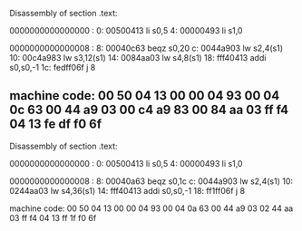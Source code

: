 Disassembly of section .text:

0000000000000000 :
   0:	00500413          	li	s0,5
   4:	00000493          	li	s1,0

0000000000000008 :
   8:	00040c63          	beqz	s0,20 
   c:	0044a903          	lw	s2,4(s1)
  10:	00c4a983          	lw	s3,12(s1)
  14:	0084aa03          	lw	s4,8(s1)
  18:	fff40413          	addi	s0,s0,-1
  1c:	fedff06f          	j	8 

machine code:
00 50 04 13
00 00 04 93
00 04 0c 63
00 44 a9 03
00 c4 a9 83
00 84 aa 03
ff f4 04 13
fe df f0 6f
----------------------------------------------
Disassembly of section .text:

0000000000000000 :
   0:	00500413          	li	s0,5
   4:	00000493          	li	s1,0

0000000000000008 :
   8:	00040a63          	beqz	s0,1c 
   c:	0044a903          	lw	s2,4(s1)
  10:	0244aa03          	lw	s4,36(s1)
  14:	fff40413          	addi	s0,s0,-1
  18:	ff1ff06f          	j	8 

machine code:
00 50 04 13
00 00 04 93
00 04 0a 63
00 44 a9 03
02 44 aa 03
ff f4 04 13
ff 1f f0 6f